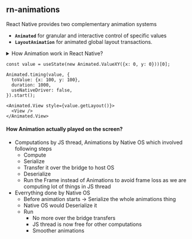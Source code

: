 ## rn-animations

React Native provides two complementary animation systems
- <b>`Animated`</b> for granular and interactive control of specific values 
- <b>`LayoutAnimation`</b> for animated global layout transactions.

<details>
    <summary>How Animation work in React Native?</summary>    
<pre>
For Animation to work we need a Value (any number) and this Value should transformed into some other Value. For eg to
move an object from x = 0, y = 0 to x = 100 and y = 50 coordinate on the screen and if we moving in a linear fashion 
then react will interpolate all the endpoints like (0, 0) => (10, 5) => (100, 50) we have some views which act on those
values and update their internal states. <b>Animated.Value()</b>
</pre>
</details>

```
const value = useState(new Animated.ValueXY({x: 0, y: 0}))[0];

Animated.timing(value, {
  toValue: {x: 100, y: 100},
  duration: 1000,
  useNativeDriver: false,
}).start();

<Animated.View style={value.getLayout()}>
  <View />
</Animated.View>
```

#### How Animation actually played on the screen?
- Computations by JS thread, Animations by Native OS which involved following steps
  - Compute
  - Serialize
  - Transfer it over the bridge to host OS
  - Deserialize
  - Run the Frame instead of Animations to avoid frame loss as we are computing lot of things in JS thread
- Everrything done by Native OS
  - Before animation starts -> Serialize the whole animations thing
  - Native OS would Deserialize it
  - Run
    - No more over the bridge transfers
    - JS thread is now free for other computations
    - Smoother animations
